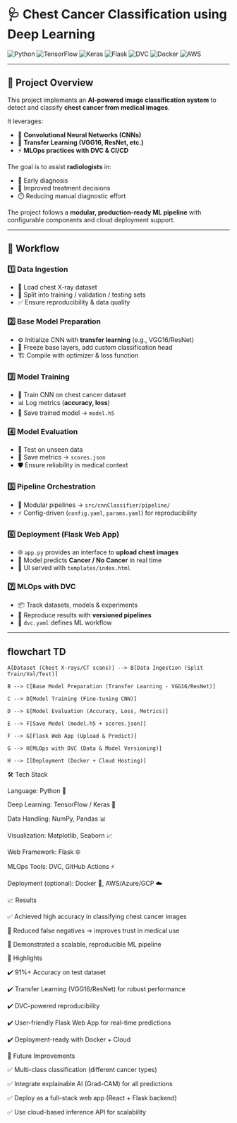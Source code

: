 # 🩺 Chest Cancer Classification using Deep Learning  

![Python](https://img.shields.io/badge/Python-3.9-blue?style=for-the-badge&logo=python)
![TensorFlow](https://img.shields.io/badge/TensorFlow-Deep%20Learning-FF6F00?style=for-the-badge&logo=tensorflow)
![Keras](https://img.shields.io/badge/Keras-Neural%20Networks-D00000?style=for-the-badge&logo=keras)
![Flask](https://img.shields.io/badge/Flask-Web%20App-black?style=for-the-badge&logo=flask)
![DVC](https://img.shields.io/badge/DVC-MLOps-purple?style=for-the-badge&logo=dvc)
![Docker](https://img.shields.io/badge/Docker-Containerization-2496ED?style=for-the-badge&logo=docker)
![AWS](https://img.shields.io/badge/AWS-Cloud-232F3E?style=for-the-badge&logo=amazon-aws)

---

## 📌 Project Overview  

This project implements an **AI-powered image classification system** to detect and classify **chest cancer from medical images**.  

It leverages:  
- 🧠 **Convolutional Neural Networks (CNNs)**  
- 🔄 **Transfer Learning (VGG16, ResNet, etc.)**  
- ⚡ **MLOps practices with DVC & CI/CD**  

The goal is to assist **radiologists** in:  
- 🩻 Early diagnosis  
- 🏥 Improved treatment decisions  
- ⏱️ Reducing manual diagnostic effort  

The project follows a **modular, production-ready ML pipeline** with configurable components and cloud deployment support.  

---

## 🔄 Workflow  

### 1️⃣ Data Ingestion  
- 📂 Load chest X-ray dataset  
- 🔀 Split into training / validation / testing sets  
- ✅ Ensure reproducibility & data quality  

### 2️⃣ Base Model Preparation  
- ⚙️ Initialize CNN with **transfer learning** (e.g., VGG16/ResNet)  
- 🧩 Freeze base layers, add custom classification head  
- 🏗️ Compile with optimizer & loss function  

### 3️⃣ Model Training  
- 🎯 Train CNN on chest cancer dataset  
- 📊 Log metrics (**accuracy, loss**)  
- 💾 Save trained model → `model.h5`  

### 4️⃣ Model Evaluation  
- 🧪 Test on unseen data  
- 📑 Save metrics → `scores.json`  
- 🛡️ Ensure reliability in medical context  

### 5️⃣ Pipeline Orchestration  
- 🔄 Modular pipelines → `src/cnnClassifier/pipeline/`  
- ⚡ Config-driven (`config.yaml`, `params.yaml`) for reproducibility  

### 6️⃣ Deployment (Flask Web App)  
- 🌐 `app.py` provides an interface to **upload chest images**  
- 🤖 Model predicts **Cancer / No Cancer** in real time  
- 🎨 UI served with `templates/index.html`  

### 7️⃣ MLOps with DVC  
- 📦 Track datasets, models & experiments  
- 🔁 Reproduce results with **versioned pipelines**  
- 📝 `dvc.yaml` defines ML workflow  

---

## flowchart TD
    A[Dataset (Chest X-rays/CT scans)] --> B[Data Ingestion (Split Train/Val/Test)]
    
    B --> C[Base Model Preparation (Transfer Learning - VGG16/ResNet)]
    
    C --> D[Model Training (Fine-tuning CNN)]
    
    D --> E[Model Evaluation (Accuracy, Loss, Metrics)]
    
    E --> F[Save Model (model.h5 + scores.json)]
    
    F --> G[Flask Web App (Upload & Predict)]
    
    G --> H[MLOps with DVC (Data & Model Versioning)]
    
    H --> I[Deployment (Docker + Cloud Hosting)]

🛠 Tech Stack

Language: Python 🐍

Deep Learning: TensorFlow / Keras 🧠

Data Handling: NumPy, Pandas 📊

Visualization: Matplotlib, Seaborn 📈

Web Framework: Flask 🌐

MLOps Tools: DVC, GitHub Actions ⚡

Deployment (optional): Docker 🐳, AWS/Azure/GCP ☁️

📈 Results

✅ Achieved high accuracy in classifying chest cancer images

🚫 Reduced false negatives → improves trust in medical use

📌 Demonstrated a scalable, reproducible ML pipeline

🌟 Highlights

✔️ 91%+ Accuracy on test dataset

✔️ Transfer Learning (VGG16/ResNet) for robust performance

✔️ DVC-powered reproducibility

✔️ User-friendly Flask Web App for real-time predictions

✔️ Deployment-ready with Docker + Cloud

🔮 Future Improvements

✅ Multi-class classification (different cancer types)

✅ Integrate explainable AI (Grad-CAM) for all predictions

✅ Deploy as a full-stack web app (React + Flask backend)

✅ Use cloud-based inference API for scalability
